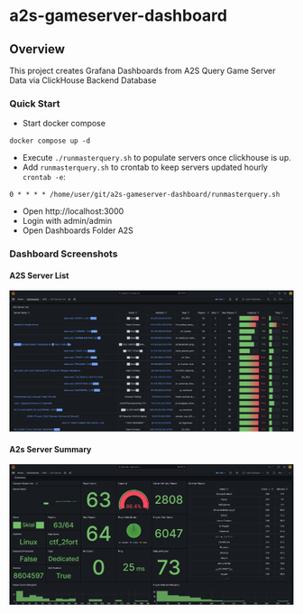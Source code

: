 # a2s-gameserver-dashboard

## Overview
This project creates Grafana Dashboards from A2S Query Game Server Data via ClickHouse Backend Database

### Quick Start
 - Start docker compose
```commandline
docker compose up -d
```
 - Execute ```./runmasterquery.sh``` to populate servers once clickhouse is up.
 - Add ```runmasterquery.sh``` to crontab to keep servers updated hourly  ```crontab -e```:
```
0 * * * * /home/user/git/a2s-gameserver-dashboard/runmasterquery.sh
```
 - Open http://localhost:3000
 - Login with admin/admin
 - Open Dashboards Folder A2S

### Dashboard Screenshots
#### A2S Server List
![Screenshot](a2s_server_list.png)
#### A2s Server Summary
![Screenshot](a2s_server_1.png)